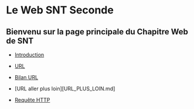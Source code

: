 
# Le Web SNT Seconde

Bienvenu sur la page principale du Chapitre Web de SNT
--

- [Introduction](./INTRO.md)  
  
- [URL](./URL.md)
  
- [Bilan URL](./BILAN_URL.md)
  
- [URL aller plus loin][URL_PLUS_LOIN.md]  
  
- [Requête HTTP](./REQUETE.md)  
  
